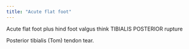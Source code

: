 ```yaml
---
title: "Acute flat foot"
---
```

Acute flat foot plus hind foot valgus think TIBIALIS POSTERIOR rupture

Posterior tibialis (Tom) tendon tear.

